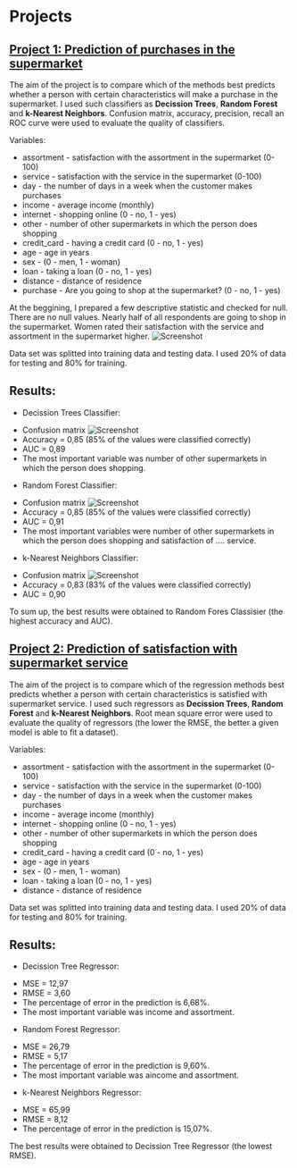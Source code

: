 # Projects


## [Project 1: Prediction of purchases in the supermarket](https://github.com/WiktoriaG12/projects/blob/main/Project1_Classification.ipynb)
The aim of the project is to compare which of the methods best predicts whether a person with certain characteristics will  make a purchase in the supermarket. I used such classifiers as **Decission Trees**, **Random Forest** and **k-Nearest Neighbors**. 
Confusion matrix, accuracy, precision, recall an ROC curve were used to evaluate the quality of classifiers. 

Variables:
* assortment - satisfaction with the assortment in the supermarket (0-100)
* service - satisfaction with the service in the supermarket (0-100)
* day - the number of days in a week when the customer makes purchases
* income - average income (monthly)
* internet - shopping online (0 - no, 1 - yes)
* other - number of other supermarkets in which the person does shopping
* credit_card - having a credit card (0 - no, 1 - yes)
* age - age in years
* sex - (0 - men, 1 - woman)
* loan - taking a loan (0 - no, 1 - yes)
* distance - distance of residence
* purchase - Are you going to shop at the supermarket? (0 - no, 1 - yes)

At the beggining, I prepared a few descriptive statistic and checked for null. There are no null values. Nearly half of all respondents are going to shop in the supermarket. Women rated their satisfaction with the service and assortment in the supermarket higher.
![Screenshot](https://github.com/WiktoriaG12/projects/blob/main/images/purchase\)sex.png)

Data set was splitted into training data and testing data. I used 20% of data for testing and 80% for training. 
## Results: 
* Decission Trees Classifier:
- Confusion matrix
![Screenshot](https://github.com/WiktoriaG12/projects/blob/main/images/cm_dt.png)
- Accuracy = 0,85 (85% of the values were classified correctly)
- AUC = 0,89
- The most important variable was number of other supermarkets in which the person does shopping.

* Random Forest Classifier:
- Confusion matrix
![Screenshot](https://github.com/WiktoriaG12/projects/blob/main/images/cm_rm.png)
- Accuracy = 0,85 (85% of the values were classified correctly)
- AUC = 0,91
- The most important variables were number of other supermarkets in which the person does shopping and satisfaction of 
.... service.
* k-Nearest Neighbors Classifier:
- Confusion matrix
![Screenshot](https://github.com/WiktoriaG12/projects/blob/main/images/cm_kn.png)
- Accuracy = 0,83 (83% of the values were classified correctly)
- AUC = 0,90

To sum up, the best results were obtained to Random Fores Classisier (the highest accuracy and AUC). 


## [Project 2: Prediction of satisfaction with supermarket service](https://github.com/WiktoriaG12/projects/blob/main/Project2_Regression.ipynb)
The aim of the project is to compare which of the regression methods best predicts whether a person with certain characteristics is satisfied with supermarket service. I used such regressors as **Decission Trees**, **Random Forest** and **k-Nearest Neighbors**. 
Root mean square error were used to evaluate the quality of regressors (the lower the RMSE, the better a given model is able to fit a dataset).

Variables:
* assortment - satisfaction with the assortment in the supermarket (0-100)
* service - satisfaction with the service in the supermarket (0-100)
* day - the number of days in a week when the customer makes purchases
* income - average income (monthly)
* internet - shopping online (0 - no, 1 - yes)
* other - number of other supermarkets in which the person does shopping
* credit_card - having a credit card (0 - no, 1 - yes)
* age - age in years
* sex - (0 - men, 1 - woman)
* loan - taking a loan (0 - no, 1 - yes)
* distance - distance of residence

Data set was splitted into training data and testing data. I used 20% of data for testing and 80% for training. 

## Results: 
* Decission Tree Regressor:
- MSE = 12,97
- RMSE = 3,60
- The percentage of error in the prediction is 6,68%.
- The most important variable was income and assortment.
* Random Forest Regressor:
- MSE = 26,79
- RMSE = 5,17
- The percentage of error in the prediction is 9,60%.
- The most important variable was aincome and assortment.
* k-Nearest Neighbors Regressor:
- MSE = 65,99
- RMSE = 8,12
- The percentage of error in the prediction is 15,07%.

The best results were obtained to Decission Tree Regressor (the lowest RMSE).

